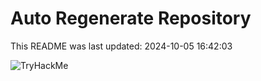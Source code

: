# Auto Regenerate Repository

This README was last updated: 2024-10-05 16:42:03

 ![TryHackMe](https://tryhackme.com/badge/533634)